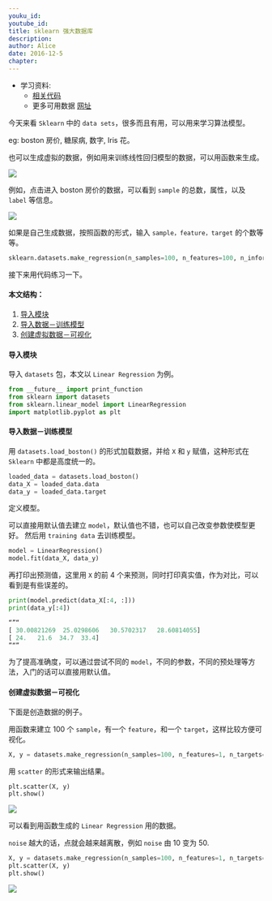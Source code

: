 ```yaml
---
youku_id: 
youtube_id: 
title: sklearn 强大数据库
description: 
author: Alice
date: 2016-12-5
chapter: 
---
```

* 学习资料:
  * [相关代码](https://github.com/MorvanZhou/tutorials/blob/master/sklearnTUT/sk5_datasets.py)
  * 更多可用数据 [网址](http://scikit-learn.org/stable/modules/classes.html#module-sklearn.datasets)

  
  
今天来看 `Sklearn` 中的 `data sets`，很多而且有用，可以用来学习算法模型。

eg: boston 房价, 糖尿病, 数字, Iris 花。

也可以生成虚拟的数据，例如用来训练线性回归模型的数据，可以用函数来生成。

![](http://upload-images.jianshu.io/upload_images/1667471-155d736dc12a283b.png?imageMogr2/auto-orient/strip%7CimageView2/2/w/1240)


例如，点击进入 boston 房价的数据，可以看到 `sample` 的总数，属性，以及 `label` 等信息。

![](http://upload-images.jianshu.io/upload_images/1667471-c41869f0618accfc.png?imageMogr2/auto-orient/strip%7CimageView2/2/w/1240)

如果是自己生成数据，按照函数的形式，输入 `sample，feature，target` 的个数等等。

```python
sklearn.datasets.make_regression(n_samples=100, n_features=100, n_informative=10, n_targets=1, bias=0.0, effective_rank=None, tail_strength=0.5, noise=0.0, shuffle=True, coef=False, random_state=None)[source]
```

接下来用代码练习一下。

#### 本文结构：

1. [导入模块](#pkg)
2. [导入数据－训练模型](#data)
3. [创建虚拟数据－可视化](#vision)


<h4 id="pkg">导入模块</h4>

导入 `datasets` 包，本文以 `Linear Regression` 为例。

```python
from __future__ import print_function
from sklearn import datasets
from sklearn.linear_model import LinearRegression
import matplotlib.pyplot as plt
```

<h4 id="data">导入数据－训练模型</h4>

用 `datasets.load_boston()` 的形式加载数据，并给 `X` 和 `y` 赋值，这种形式在 `Sklearn` 中都是高度统一的。

```python
loaded_data = datasets.load_boston()
data_X = loaded_data.data
data_y = loaded_data.target
```

定义模型。

可以直接用默认值去建立 `model`，默认值也不错，也可以自己改变参数使模型更好。
然后用 `training data` 去训练模型。

```python
model = LinearRegression()
model.fit(data_X, data_y)
```

再打印出预测值，这里用 `X` 的前 4 个来预测，同时打印真实值，作为对比，可以看到是有些误差的。

```python
print(model.predict(data_X[:4, :]))
print(data_y[:4])

“”“
[ 30.00821269  25.0298606   30.5702317   28.60814055]
[ 24.   21.6  34.7  33.4]
”“”
```

为了提高准确度，可以通过尝试不同的 `model`，不同的参数，不同的预处理等方法，入门的话可以直接用默认值。

<h4 id="vision">创建虚拟数据－可视化</h4>

下面是创造数据的例子。

用函数来建立 100 个 `sample`，有一个 `feature`，和一个 `target`，这样比较方便可视化。

```python
X, y = datasets.make_regression(n_samples=100, n_features=1, n_targets=1, noise=10)
```

用 `scatter` 的形式来输出结果。

```python
plt.scatter(X, y)
plt.show()
```

![](http://upload-images.jianshu.io/upload_images/1667471-25abf6c5e31e63a9.png?imageMogr2/auto-orient/strip%7CimageView2/2/w/1240)


可以看到用函数生成的 `Linear Regression` 用的数据。

`noise` 越大的话，点就会越来越离散，例如 `noise` 由 10 变为 50.


```python
X, y = datasets.make_regression(n_samples=100, n_features=1, n_targets=1, noise=50)
plt.scatter(X, y)
plt.show()
```

![](http://upload-images.jianshu.io/upload_images/1667471-f17f229eead0efe6.png?imageMogr2/auto-orient/strip%7CimageView2/2/w/1240)



  

